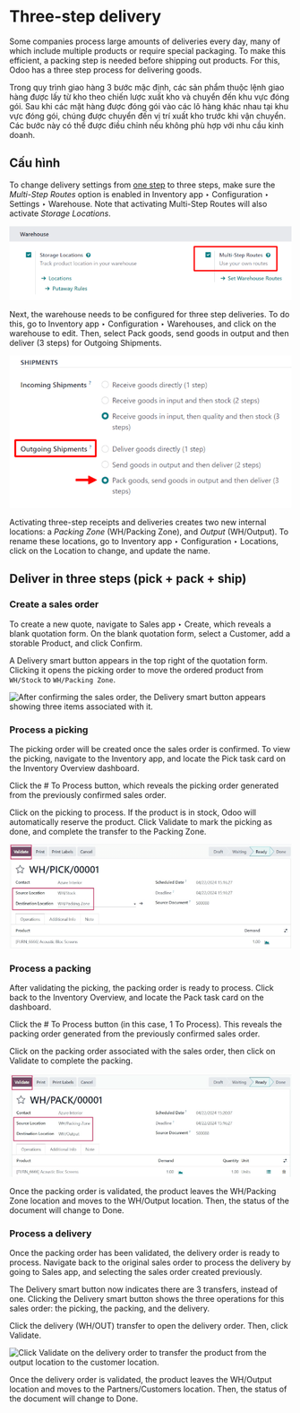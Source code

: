 # Three-step delivery

Some companies process large amounts of deliveries every day, many of which include multiple
products or require special packaging. To make this efficient, a packing step is needed before
shipping out products. For this, Odoo has a three step process for delivering goods.

Trong quy trình giao hàng 3 bước mặc định, các sản phẩm thuộc lệnh giao hàng được lấy từ kho theo chiến lược xuất kho và chuyển đến khu vực đóng gói. Sau khi các mặt hàng được đóng gói vào các lô hàng khác nhau tại khu vực đóng gói, chúng được chuyển đến vị trí xuất kho trước khi vận chuyển. Các bước này có thể được điều chỉnh nếu không phù hợp với nhu cầu kinh doanh.

## Cấu hình

To change delivery settings from [one step](applications/inventory_and_mrp/inventory/shipping_receiving/daily_operations/receipts_delivery_one_step.md) to three steps, make
sure the *Multi-Step Routes* option is enabled in Inventory app ‣ Configuration
‣ Settings ‣ Warehouse. Note that activating Multi-Step Routes will also activate
*Storage Locations*.

![Activate multi-step routes and storage locations in inventory settings.](../../../../../.gitbook/assets/delivery-three-steps-multi-step-routes.png)

Next, the warehouse needs to be configured for three step deliveries. To do this, go to
Inventory app ‣ Configuration ‣ Warehouses, and click on the
warehouse to edit. Then, select Pack goods, send goods in output and then
deliver (3 steps) for Outgoing Shipments.

![Set outgoing shipment option to deliver in three steps.](../../../../../.gitbook/assets/delivery-three-steps-outgoing-shipments.png)

Activating three-step receipts and deliveries creates two new internal locations: a *Packing Zone*
(WH/Packing Zone), and *Output* (WH/Output). To rename these locations, go to
Inventory app ‣ Configuration ‣ Locations, click on the Location to
change, and update the name.

## Deliver in three steps (pick + pack + ship)

### Create a sales order

To create a new quote, navigate to Sales app ‣ Create, which reveals a blank
quotation form. On the blank quotation form, select a Customer, add a storable
Product, and click Confirm.

A Delivery smart button appears in the top right of the quotation form. Clicking it
opens the picking order to move the ordered product from `WH/Stock` to `WH/Packing Zone`.

![After confirming the sales order, the Delivery smart button appears showing three items
associated with it.](../../../../../.gitbook/assets/delivery-three-steps-smart-button.png)

### Process a picking

The picking order will be created once the sales order is confirmed. To view the picking, navigate
to the Inventory app, and locate the Pick task card on the
Inventory Overview dashboard.

Click the # To Process button, which reveals the picking order generated from the
previously confirmed sales order.

Click on the picking to process. If the product is in stock, Odoo will automatically reserve the
product. Click Validate to mark the picking as done, and complete the transfer to the
Packing Zone.

![Picking order operation showing source location and destination location.](../../../../../.gitbook/assets/delivery-three-steps-picking-order.png)

### Process a packing

After validating the picking, the packing order is ready to process. Click back to the
Inventory Overview, and locate the Pack task card on the dashboard.

Click the # To Process button (in this case, 1 To Process). This reveals the
packing order generated from the previously confirmed sales order.

Click on the packing order associated with the sales order, then click on Validate to
complete the packing.

![Packing order operation showing source location and destination location.](../../../../../.gitbook/assets/delivery-three-steps-packing-order.png)

Once the packing order is validated, the product leaves the WH/Packing Zone location and
moves to the WH/Output location. Then, the status of the document will change to
Done.

### Process a delivery

Once the packing order has been validated, the delivery order is ready to process. Navigate back to
the original sales order to process the delivery by going to Sales app, and
selecting the sales order created previously.

The Delivery smart button now indicates there are 3 transfers, instead of one. Clicking
the Delivery smart button shows the three operations for this sales order: the picking,
the packing, and the delivery.

Click the delivery (WH/OUT) transfer to open the delivery order. Then, click Validate.

![Click Validate on the delivery order to transfer the product from the output location to
the customer location.](../../../../../.gitbook/assets/delivery-three-steps-delivery-order.png)

Once the delivery order is validated, the product leaves the WH/Output location and
moves to the Partners/Customers location. Then, the status of the document will change
to Done.
